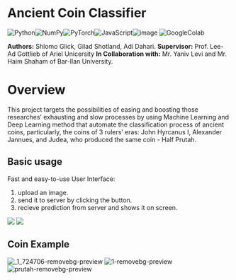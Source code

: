 

# Ancient Coin Classifier
![Python](https://camo.githubusercontent.com/a1b2dac5667822ee0d98ae6d799da61987fd1658dfeb4d2ca6e3c99b1535ebd8/68747470733a2f2f696d672e736869656c64732e696f2f62616467652f707974686f6e2d3336373041303f7374796c653d666f722d7468652d6261646765266c6f676f3d707974686f6e266c6f676f436f6c6f723d666664643534)![NumPy](https://camo.githubusercontent.com/a1c5e9056e3be1e1058d8517b025af60f61f75395a78245776db71a7703aff9c/68747470733a2f2f696d672e736869656c64732e696f2f62616467652f6e756d70792d2532333031333234332e7376673f7374796c653d666f722d7468652d6261646765266c6f676f3d6e756d7079266c6f676f436f6c6f723d7768697465)![PyTorch](https://camo.githubusercontent.com/15ab61ce30a10d53ef73580f936329f8308021ebf6dc90f51c817d522516d40f/68747470733a2f2f696d672e736869656c64732e696f2f62616467652f5079546f7263682d2532334545344332432e7376673f7374796c653d666f722d7468652d6261646765266c6f676f3d5079546f726368266c6f676f436f6c6f723d7768697465)![JavaScript](https://camo.githubusercontent.com/aeddc848275a1ffce386dc81c04541654ca07b2c43bbb8ad251085c962672aea/68747470733a2f2f696d672e736869656c64732e696f2f62616467652f6a6176617363726970742d2532333332333333302e7376673f7374796c653d666f722d7468652d6261646765266c6f676f3d6a617661736372697074266c6f676f436f6c6f723d253233463744463145)![image](https://user-images.githubusercontent.com/71274563/185068117-cde5d5c2-3bd1-4a6b-b447-a6913b4bc7c2.png)
![GoogleColab](https://img.shields.io/badge/Google%20Colab--%23d16c06)


**Authors:** Shlomo Glick, Gilad Shotland, Adi Dahari.
**Supervisor:** Prof. Lee-Ad Gottlieb of Ariel Unicersity
**In Collaboration with:** Mr. Yaniv Levi and  Mr. Haim Shaham of Bar-Ilan University.


# Overview
This  project  targets the possibilities of easing and boosting  those researches’ exhausting and slow processes by using Machine Learning and Deep Learning method that automate the  classification  process  of  ancient  coins,  particularly,  the coins of 3 rulers’ eras: John Hyrcanus I, Alexander Jannues, and Judea, who produced the same coin - Half Prutah.


## Basic usage
Fast and easy-to-use User Interface:
1. upload an image.
2. send it to server by clicking the button.
3. recieve prediction from server and shows it on screen.

![](https://lh3.googleusercontent.com/tyj9Xe-vcIi_gaOfZp1GwNd4OCT1faubdF3FP91CMyPgorPd_HRDwZTpyYleTpPsu2sbzzpP0okMRBs12TBhqlk7VxG4PuRCIaJsrth7-kBRTiubd2tSNvWsLAc6wVG05gPr37NpYPt9N8nAFY2Nw4U)
![](https://lh5.googleusercontent.com/SeT6QknBQcVXqcVp2Y_7vxE59ch43rGXVnKXR6YZ1nBW9lNtm9KIhQpjT1XpyQUKglkqt38KSxoTU44SDM7RNmCzwBJY5rWQMIbIVRXiAgPC2DbzQYnopdxSa_JvdfMsyz9ajiOU4WH5o6z74nr0zP0)

## Coin Example

![_1_724706-removebg-preview](https://user-images.githubusercontent.com/71274563/185056223-8d99b265-d0b3-4d31-b3d6-4b1c3526b120.png) ![1-removebg-preview](https://user-images.githubusercontent.com/71274563/185056243-321d51d6-fb69-44a3-b564-9a59d7493e3b.png) ![prutah-removebg-preview](https://user-images.githubusercontent.com/71274563/185056253-c7747984-ed0e-443c-afee-99524ef8f16d.png)

